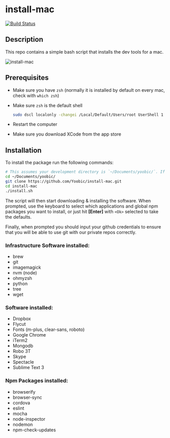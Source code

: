 # install-mac
[![Build Status](https://travis-ci.org/Yoobic/install-mac.svg?branch=master)](https://travis-ci.org/Yoobic/install-mac)

## Description
This repo contains a simple bash script that installs the dev tools for a mac.

![install-mac](https://cloud.githubusercontent.com/assets/4806944/5983453/368a062e-a8d6-11e4-873a-29f303efcbf6.png)

## Prerequisites
* Make sure you have `zsh` (normally it is installed by default on every mac, check with `which zsh`)
* Make sure `zsh` is the default shell
  
    ```bash
    sudo dscl localonly -changei /Local/Default/Users/root UserShell 1 $(which zsh)
    ```
* Restart the computer
* Make sure you download XCode from the app store

## Installation
To install the package run the following commands:
```bash
# This assumes your development directory is `~/Documents/yoobic/`. If it is not, then substitute as appropriate
cd ~/Documents/yoobic/
git clone https://github.com/Yoobic/install-mac.git
cd install-mac
./install.sh
```

The script will then start downloading & installing the software. When prompted, use the keyboard to select which applications and global npm packages you want to install, or just hit **[Enter]** with `<Ok>` selected to take the defaults.

Finally, when prompted you should input your github credentials to ensure that you will be able to use git with our private repos correctly.

### Infrastructure Software installed:
* brew
* git
* imagemagick
* nvm (node)
* ohmyzsh
* python
* tree
* wget

### Software installed:
* Dropbox
* Flycut
* Fonts (m-plus, clear-sans, roboto)
* Google Chrome
* iTerm2
* Mongodb
* Robo 3T
* Skype
* Spectacle
* Sublime Text 3

### Npm Packages installed:
* browserify
* browser-sync
* cordova
* eslint
* mocha
* node-inspector
* nodemon
* npm-check-updates
